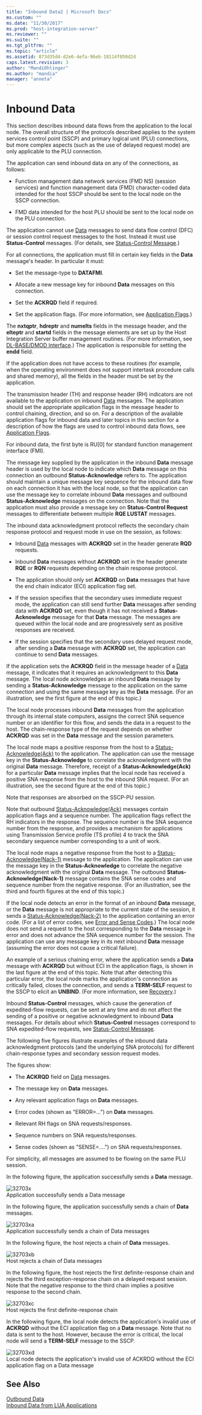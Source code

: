 ```yaml
---
title: "Inbound Data2 | Microsoft Docs"
ms.custom: ""
ms.date: "11/30/2017"
ms.prod: "host-integration-server"
ms.reviewer: ""
ms.suite: ""
ms.tgt_pltfrm: ""
ms.topic: "article"
ms.assetid: 873d35d4-d2e6-4efa-96eb-18114f050d2d
caps.latest.revision: 3
author: "MandiOhlinger"
ms.author: "mandia"
manager: "anneta"
---
```

# Inbound Data
This section describes inbound data flows from the application to the local node. The overall structure of the protocols described applies to the system services control point (SSCP) and primary logical unit (PLU) connections, but more complex aspects (such as the use of delayed request mode) are only applicable to the PLU connection.  
  
 The application can send inbound data on any of the connections, as follows:  
  
-   Function management data network services (FMD NS) (session services) and function management data (FMD) character-coded data intended for the host SSCP should be sent to the local node on the SSCP connection.  
  
-   FMD data intended for the host PLU should be sent to the local node on the PLU connection.  
  
 The application cannot use [Data](../HIS2010/data2.md) messages to send data flow control (DFC) or session control request messages to the host. Instead it must use **Status-Control** messages. (For details, see [Status-Control Message](../core/status-control-message1.md).)  
  
 For all connections, the application must fill in certain key fields in the **Data** message's header. In particular it must:  
  
-   Set the message-type to **DATAFMI**.  
  
-   Allocate a new message key for inbound **Data** messages on this connection.  
  
-   Set the **ACKRQD** field if required.  
  
-   Set the application flags. (For more information, see [Application Flags](../core/application-flags1.md).)  
  
 The **nxtqptr**, **hdreptr** and **numelts** fields in the message header, and the **elteptr** and **startd** fields in the message elements are set up by the Host Integration Server buffer management routines. (For more information, see [DL-BASE/DMOD Interface](../core/dl-base-dmod-interface2.md).) The application is responsible for setting the **endd** field.  
  
 If the application does not have access to these routines (for example, when the operating environment does not support intertask procedure calls and shared memory), all the fields in the header must be set by the application.  
  
 The transmission header (TH) and response header (RH) indicators are not available to the application on inbound [Data](../HIS2010/data2.md) messages. The application should set the appropriate application flags in the message header to control chaining, direction, and so on. For a description of the available application flags for inbound data and later topics in this section for a description of how the flags are used to control inbound data flows, see [Application Flags](../core/application-flags1.md).  
  
 For inbound data, the first byte is RU[0] for standard function management interface (FMI).  
  
 The message key supplied by the application in the inbound **Data** message header is used by the local node to indicate which **Data** message on this connection an outbound **Status-Acknowledge** refers to. The application should maintain a unique message key sequence for the inbound data flow on each connection it has with the local node, so that the application can use the message key to correlate inbound **Data** messages and outbound **Status-Acknowledge** messages on the connection. Note that the application must also provide a message key on **Status-Control Request** messages to differentiate between multiple **RQE LUSTAT** messages.  
  
 The inbound data acknowledgment protocol reflects the secondary chain response protocol and request mode in use on the session, as follows:  
  
-   Inbound [Data](../HIS2010/data2.md) messages with **ACKRQD** set in the header generate **RQD** requests.  
  
-   Inbound **Data** messages without **ACKRQD** set in the header generate **RQE** or **RQN** requests depending on the chain response protocol.  
  
-   The application should only set **ACKRQD** on **Data** messages that have the end chain indicator (ECI) application flag set.  
  
-   If the session specifies that the secondary uses immediate request mode, the application can still send further **Data** messages after sending data with **ACKRQD** set, even though it has not received a **Status-Acknowledge** message for that **Data** message. The messages are queued within the local node and are progressively sent as positive responses are received.  
  
-   If the session specifies that the secondary uses delayed request mode, after sending a **Data** message with **ACKRQD** set, the application can continue to send **Data** messages.  
  
 If the application sets the **ACKRQD** field in the message header of a [Data](../HIS2010/data2.md) message, it indicates that it requires an acknowledgment to this **Data** message. The local node acknowledges an inbound **Data** message by sending a **Status-Acknowledge** message to the application on the same connection and using the same message key as the **Data** message. (For an illustration, see the first figure at the end of this topic.)  
  
 The local node processes inbound **Data** messages from the application through its internal state computers, assigns the correct SNA sequence number or an identifier for this flow, and sends the data in a request to the host. The chain-response type of the request depends on whether **ACKRQD** was set in the **Data** message and the session parameters.  
  
 The local node maps a positive response from the host to a [Status-Acknowledge(Ack)](../HIS2010/status-acknowledge-ack-1.md) to the application. The application can use the message key in the **Status-Acknowledge** to correlate the acknowledgment with the original **Data** message. Therefore, receipt of a **Status-Acknowledge(Ack)** for a particular **Data** message implies that the local node has received a positive SNA response from the host to the inbound SNA request. (For an illustration, see the second figure at the end of this topic.)  
  
 Note that responses are absorbed on the SSCP-PU session.  
  
 Note that outbound [Status-Acknowledge(Ack)](../HIS2010/status-acknowledge-ack-1.md) messages contain application flags and a sequence number. The application flags reflect the RH indicators in the response. The sequence number is the SNA sequence number from the response, and provides a mechanism for applications using Transmission Service profile (TS profile) 4 to track the SNA secondary sequence number corresponding to a unit of work.  
  
 The local node maps a negative response from the host to a [Status-Acknowledge(Nack-1)](../HIS2010/status-acknowledge-nack-1-2.md) message to the application. The application can use the message key in the **Status-Acknowledge** to correlate the negative acknowledgment with the original **Data** message. The outbound **Status-Acknowledge(Nack-1)** message contains the SNA sense codes and sequence number from the negative response. (For an illustration, see the third and fourth figures at the end of this topic.)  
  
 If the local node detects an error in the format of an inbound **Data** message, or the **Data** message is not appropriate to the current state of the session, it sends a [Status-Acknowledge(Nack-2)](../HIS2010/status-acknowledge-nack-2-1.md) to the application containing an error code. (For a list of error codes, see [Error and Sense Codes](../core/error-and-sense-codes2.md).) The local node does not send a request to the host corresponding to the **Data** message in error and does not advance the SNA sequence number for the session. The application can use any message key in its next inbound **Data** message (assuming the error does not cause a critical failure).  
  
 An example of a serious chaining error, where the application sends a **Data** message with **ACKRQD** but without ECI in the application flags, is shown in the last figure at the end of this topic. Note that after detecting this particular error, the local node marks the application's connection as critically failed, closes the connection, and sends a **TERM-SELF** request to the SSCP to elicit an **UNBIND**. (For more information, see [Recovery](../core/recovery1.md).)  
  
 Inbound **Status-Control** messages, which cause the generation of expedited-flow requests, can be sent at any time and do not affect the sending of a positive or negative acknowledgment to inbound **Data** messages. For details about which **Status-Control** messages correspond to SNA expedited-flow requests, see [Status-Control Message](../core/status-control-message1.md).  
  
 The following five figures illustrate examples of the inbound data acknowledgment protocols (and the underlying SNA protocols) for different chain-response types and secondary session request modes.  
  
 The figures show:  
  
-   The **ACKRQD** field on [Data](../HIS2010/data2.md) messages.  
  
-   The message key on **Data** messages.  
  
-   Any relevant application flags on **Data** messages.  
  
-   Error codes (shown as "ERROR=...") on **Data** messages.  
  
-   Relevant RH flags on SNA requests/responses.  
  
-   Sequence numbers on SNA requests/responses.  
  
-   Sense codes (shown as "SENSE=....") on SNA requests/responses.  
  
 For simplicity, all messages are assumed to be flowing on the same PLU session.  
  
 In the following figure, the application successfully sends a **Data** message.  
  
 ![](../core/media/32703x.gif "32703x")  
Application successfully sends a Data message  
  
 In the following figure, the application successfully sends a chain of **Data** messages.  
  
 ![](../core/media/32703xa.gif "32703xa")  
Application successfully sends a chain of Data messages  
  
 In the following figure, the host rejects a chain of **Data** messages.  
  
 ![](../core/media/32703xb.gif "32703xb")  
Host rejects a chain of Data messages  
  
 In the following figure, the host rejects the first definite-response chain and rejects the third exception-response chain on a delayed request session. Note that the negative response to the third chain implies a positive response to the second chain.  
  
 ![](../core/media/32703xc.gif "32703xc")  
Host rejects the first definite-response chain  
  
 In the following figure, the local node detects the application's invalid use of **ACKRQD** without the ECI application flag on a **Data** message. Note that no data is sent to the host. However, because the error is critical, the local node will send a **TERM-SELF** message to the SSCP.  
  
 ![](../core/media/32703xd.gif "32703xd")  
Local node detects the application's invalid use of ACKRDQ without the ECI application flag on a Data message  
  
## See Also  
 [Outbound Data](../core/outbound-data1.md)   
 [Inbound Data from LUA Applications](../core/inbound-data-from-lua-applications1.md)